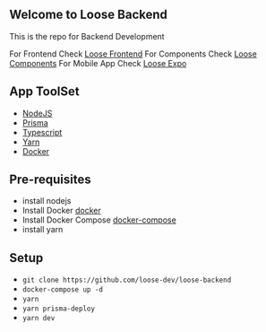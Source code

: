 ## Welcome to Loose Backend

This is the repo for Backend Development

For Frontend Check [Loose Frontend](https://github.com/loose-dev/loose-frontend)
For Components Check [Loose Components](https://github.com/loose-dev/loose-components)
For Mobile App Check [Loose Expo](https://github.com/loose-dev/loose-expo)

## App ToolSet

* [NodeJS](https://nodejs.org/)
* [Prisma](https://www.prisma.io/)
* [Typescript](https://www.typescriptlang.org/)
* [Yarn](https://yarnpkg.com/)
* [Docker](https://www.docker.com/)


## Pre-requisites

* install nodejs
* Install Docker [docker](https://docs.docker.com/get-docker/)
* Install Docker Compose [docker-compose](https://docs.docker.com/compose/install/)
* install yarn

## Setup

* `git clone https://github.com/loose-dev/loose-backend`
* `docker-compose up -d`
* `yarn`
* `yarn prisma-deploy`
* `yarn dev`
